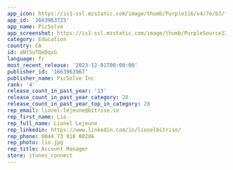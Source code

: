 ```yaml
---
app_icon: https://is1-ssl.mzstatic.com/image/thumb/Purple116/v4/7e/b7/fa/7eb7fa01-edd2-f27f-d184-5640ffe4d9a9/AppIcon-0-0-1x_U007epad-0-sRGB-85-220.png/1024x1024bb.png
app_id: '1663963725'
app_name: PicSolve
app_screenshot: https://is1-ssl.mzstatic.com/image/thumb/PurpleSource123/v4/5a/68/90/5a689092-0645-0e4f-90be-d0a5959e6936/88b74575-6c5d-488d-afa1-ac41aea755f1_iPhone_6_5_1.jpg/1284x2778bb.png
category: Education
country: CA
id: aNt5uTQeDqxG
language: fr
most_recent_release: '2023-12-01T00:00:00'
publisher_id: '1663963967'
publisher_name: PicSolve Inc
rank: '4'
release_count_in_past_year: '13'
release_count_in_past_year_category: 28
release_count_in_past_year_top_in_category: 28
rep_email: lionel.lejeune@bitrise.io
rep_first_name: Lio
rep_full_name: Lionel Lejeune
rep_linkedin: https://www.linkedin.com/in/lionelbitrise/
rep_phone: 0044 73 918 00286
rep_photo: lio.jpg
rep_title: Account Manager
store: itunes_connect
---
```

